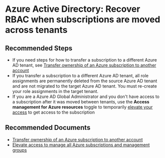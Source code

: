 <properties
    pageTitle="Recover RBAC when subscriptions are moved across tenants"
    description="Azure Active Directory troubleshooting"
    service="microsoft.aad"
    resource="Microsoft_AAD_IAM"
    authors="rolyon"
    ms.author="rolyon"
    displayOrder=""
    articleId="6a973647-50e6-4954-ace9-5b1844cf0657"
    diagnosticScenario=""
    selfHelpType="generic"
    supportTopicIds="32690726"
    resourceTags=""
    productPesIds="16986"
    cloudEnvironments="public, Fairfax"
	ownershipId="AzureIdentity_RBAC"
/>

# Azure Active Directory: Recover RBAC when subscriptions are moved across tenants

## **Recommended Steps**

* If you need steps for how to transfer a subscription to a different Azure AD tenant, see [Transfer ownership of an Azure subscription to another account](https://docs.microsoft.com/azure/billing/billing-subscription-transfer)
* If you transfer a subscription to a different Azure AD tenant, all role assignments are permanently deleted from the source Azure AD tenant and are not migrated to the target Azure AD tenant. You must re-create your role assignments in the target tenant.
* If you are a Azure AD Global Administrator and you don't have access to a subscription after it was moved between tenants, use the **Access management for Azure resources** toggle to temporarily [elevate your access](https://docs.microsoft.com/azure/role-based-access-control/elevate-access-global-admin) to get access to the subscription

## **Recommended Documents**

- [Transfer ownership of an Azure subscription to another account](https://docs.microsoft.com/azure/billing/billing-subscription-transfer)
- [Elevate access to manage all Azure subscriptions and management groups](https://docs.microsoft.com/azure/role-based-access-control/elevate-access-global-admin)
